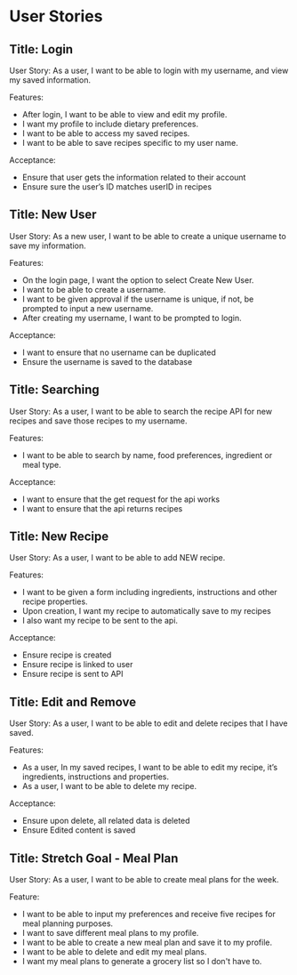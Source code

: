 # User Stories

## Title: Login
User Story: As a user, I want to be able to login with my username, and view my saved information.  

Features:  
- After login, I want to be able to view and edit my profile.
- I want my profile to include dietary preferences.
- I want to be able to access my saved recipes.
- I want to be able to save recipes specific to my user name. 

Acceptance: 
- Ensure that user gets the information related to their account
- Ensure sure the user’s ID matches userID in recipes

## Title: New User
User Story: As a new user, I want to be able to create a unique username to save my information.   

Features:
- On the login page, I want the option to select Create New User.    
- I want to be able to create a username.   
- I want to be given approval if the username is unique, if not, be prompted to input a new username.  
- After creating my username, I want to be prompted to login. 

Acceptance:
- I want to ensure that no username can be duplicated  
- Ensure the username is saved to the database  

## Title: Searching  
User Story: As a user, I want to be able to search the recipe API for new recipes and save those recipes to my username.

Features:    
- I want to be able to search by name, food preferences, ingredient or meal type.

Acceptance:  
- I want to ensure that the get request for the api works  
- I want to ensure that the api returns recipes  

## Title: New Recipe
User Story: As a user, I want to be able to add NEW recipe.

Features:
- I want to be given a form including ingredients, instructions and other recipe properties.    
- Upon creation, I want my recipe to automatically save to my recipes    
- I also want my recipe to be sent to the api.

Acceptance:    
- Ensure recipe is created  
- Ensure recipe is linked to user  
- Ensure recipe is sent to API  

## Title: Edit and Remove
User Story: As a user, I want to be able to edit and delete recipes that I have saved.  

Features:  
- As a user, In my saved recipes, I want to be able to edit my recipe, it’s ingredients, instructions and properties.  
- As a user, I want to be able to delete my recipe.   

Acceptance:  
- Ensure upon delete, all related data is deleted  
- Ensure Edited content is saved  

## Title: Stretch Goal - Meal Plan
User Story: As a user, I want to be able to create meal plans for the week.

Feature:
- I want to be able to input my preferences and receive five recipes for meal planning purposes.
- I want to save different meal plans to my profile.
- I want to be able to create a new meal plan and save it to my profile.
- I want to be able to delete and edit my meal plans.
- I want my meal plans to generate a grocery list so I don't have to.

